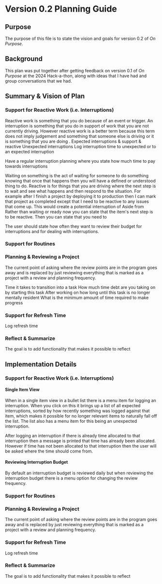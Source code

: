 # Version 0.2 Planning Guide
## Purpose
The purpose of this file is to state the vision and goals for version 0.2 of _On Purpose_. 

## Background
This plan was put together after getting feedback on version 0.1 of _On Purpose_ at the 2024 Hack-a-thon, along with ideas that I have had and group conversations that we had.

## Summary & Vision of Plan

### Support for Reactive Work (i.e. Interruptions)
Reactive work is something that you do because of an event or trigger. An interruption is something that you do in support of work that you are not currently driving. However reactive work is a better term because this term does not imply judgement and  something that someone else is driving or it is something that you are doing .
Expected interruptions & support & reactive
Unexpected interruptions
Log interruption time to unexpected or to an expected interruption

Have a regular interruption planning where you state how much time to pay towards interruptions

Waiting on something is the act of waiting for someone to do something knowing that once that happens then you will have a defined or understood thing to do. Reactive is for things that you are driving where the next step is to wait and see what happens and then respond to the situation. For example after I finish a project by deploying it to production then I can mark that project as completed except that I need to be reactive to any issues that come up. This would create a potential interruption of Aside from Rather than waiting or ready now you can state that the item's next step is to be reactive. Then you can state that you need to 

The user should state how often they want to review their budget for interruptions and for dealing with interruptions.

### Support for Routines

### Planning & Reviewing a Project
The current point of asking where the review points are in the program goes away and is replaced by just reviewing everything that is marked as a project with a review and planning frequency.

Time it takes to transition into a task
How much time debt are you taking on by starting this task
After working on how long until this task is no longer mentally resident
What is the minimum amount of time required to make progress 



### Support for Refresh Time
Log refresh time

### Reflect & Summarize
The goal is to add functionality that makes it possible to reflect 

## Implementation Details
### Support for Reactive Work (i.e. Interruptions)
#### Single Item View
When in a single item view in a bullet list there is a menu item for logging an interruption. When you click on this it brings up a list of all expected interruptions, sorted by how recently something was logged against that item, which makes it possible for no longer relevant items to naturally fall off the list. The list also has a menu item for this being an unexpected interruption.

After logging an interruption if there is already time allocated to that interruption then a message is printed that time has already been allocated. However if time has not been allocated to that interruption then the user will be asked where the time should come from. 

#### Reviewing Interruption Budget
By default an interruption budget is reviewed daily but when reviewing the interruption budget there is a menu option for changing the review frequency.



### Support for Routines

### Planning & Reviewing a Project
The current point of asking where the review points are in the program goes away and is replaced by just reviewing everything that is marked as a project with a review and planning frequency.



### Support for Refresh Time
Log refresh time

### Reflect & Summarize
The goal is to add functionality that makes it possible to reflect 